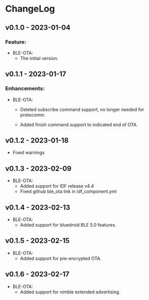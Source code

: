 # ChangeLog

## v0.1.0 - 2023-01-04

### Feature:

* BLE-OTA:
  * The initial version.

## v0.1.1 - 2023-01-17

### Enhancements:
* BLE-OTA:
  * Deleted subscribe command support, no longer needed for protocomm.

  * Added finish command support to indicated end of OTA.

## v0.1.2 - 2023-01-18

* Fixed warnings

## v0.1.3 - 2023-02-09

* BLE-OTA:
  * Added support for IDF release v4.4
  * Fixed github ble_ota link in idf_component.yml

## v0.1.4 - 2023-02-13

* BLE-OTA:
  * Added support for bluedroid BLE 5.0 features.

## v0.1.5 - 2023-02-15

* BLE-OTA:
  * Added support for pre-encrypted OTA.

## v0.1.6 - 2023-02-17

* BLE-OTA:
  * Added support for nimble extended advertising.
